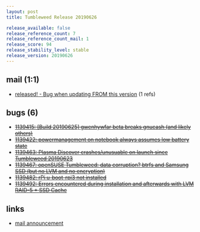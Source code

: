 ```yaml
---
layout: post
title: Tumbleweed Release 20190626

release_available: false
release_reference_count: 7
release_reference_count_mail: 1
release_score: 94
release_stability_level: stable
release_version: 20190626
---
```


## mail (1:1)

- [released! - Bug when updating FROM this version](https://lists.opensuse.org/opensuse-factory/2019-07/msg00044.html) (1 refs)

## bugs (6)

<!--more-->

- ~~[1139415: \[Build 20190625\] gwenhywfar beta breaks gnucash (and likely others)](https://bugzilla.opensuse.org/show_bug.cgi?id=1139415)~~
- ~~[1139422: powermanagement on notebook always assumes low battery state](https://bugzilla.opensuse.org/show_bug.cgi?id=1139422)~~
- ~~[1139463: Plasma Discover crashes/unusuable on launch since Tumbleweed 20190623](https://bugzilla.opensuse.org/show_bug.cgi?id=1139463)~~
- ~~[1139467: openSUSE Tumbleweed: data corruption? btrfs and Samsung SSD (but no LVM and no encryption)](https://bugzilla.opensuse.org/show_bug.cgi?id=1139467)~~
- ~~[1139482: rPi u-boot-rpi3 not installed](https://bugzilla.opensuse.org/show_bug.cgi?id=1139482)~~
- ~~[1139492: Errors encountered during installation and afterwards with LVM RAID-5 + SSD Cache](https://bugzilla.opensuse.org/show_bug.cgi?id=1139492)~~



## links

- [mail announcement](https://lists.opensuse.org/opensuse-factory/2019-06/msg00444.html)
